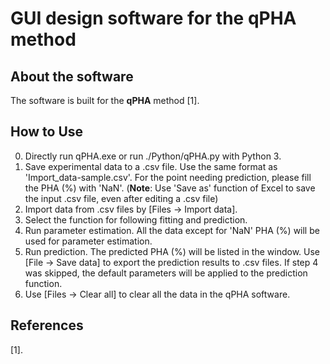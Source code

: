 # GUI design software for the __qPHA__ method
## About the software
The software is built for the **qPHA** method [1].

## How to Use
0. Directly run qPHA.exe or run ./Python/qPHA.py with Python 3.
1. Save experimental data to a .csv file. Use the same format as 'Import_data-sample.csv'. For the point needing prediction, please fill the PHA (%) with 'NaN'. (**Note**: Use 'Save as' function of Excel to save the input .csv file, even after editing a .csv file)
2. Import data from .csv files by [Files -> Import data].
3. Select the function for following fitting and prediction.
4. Run parameter estimation. All the data except for 'NaN' PHA (%) will be used for parameter estimation.
5. Run prediction. The predicted PHA (%) will be listed in the window. Use [File -> Save data] to export the prediction results to .csv files. If step 4 was skipped, the default parameters will be applied to the prediction function.
6. Use [Files -> Clear all] to clear all the data in the qPHA software.

## References
[1]. 